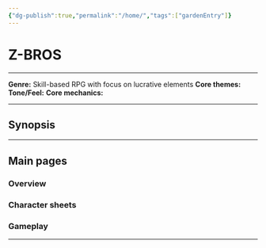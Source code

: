 ```yaml
---
{"dg-publish":true,"permalink":"/home/","tags":["gardenEntry"]}
---
```




# **Z-BROS**

---

**Genre:** Skill-based RPG with focus on lucrative elements
**Core themes:**  
**Tone/Feel:** 
**Core mechanics:** 

---

## **Synopsis**


---

## **Main pages**

### **Overview**


### **Character sheets**


### **Gameplay**


---